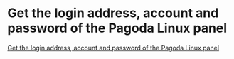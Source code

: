 # Get the login address, account and password of the Pagoda Linux panel
[Get the login address, account and password of the Pagoda Linux panel](https://aiwithcloud.com/2022/09/15/get_the_login_address_account_and_password_of_the_pagoda_linux_panel/)